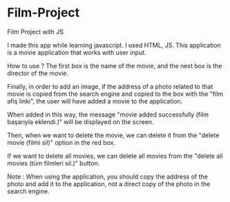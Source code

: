 # Film-Project
Film Project with JS

I made this app while learning javascript. 
I used HTML, JS.
This application is a movie application that works with user input.

How to use ?
The first box is the name of the movie, and the next box is the director of the movie.

Finally, in order to add an image, if the address of a photo related to that movie is copied from the search engine and copied to the box with the "film afiş linki", the user will have added a movie to the application.

When added in this way, the message "movie added successfully (film başarıyla eklendi.)" will be displayed on the screen.

Then, when we want to delete the movie, we can delete it from the "delete movie (filmi sil)" option in the red box. 

If we want to delete all movies, we can delete all movies from the "delete all movies (tüm filmleri sil.)" button.

Note : When using the application, you should copy the address of the photo and add it to the application, not a direct copy of the photo in the search engine.
